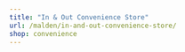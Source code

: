 ```yaml
---
title: "In & Out Convenience Store"
url: /malden/in-and-out-convenience-store/
shop: convenience
---
```

